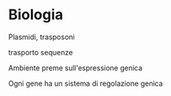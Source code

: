 # Biologia

Plasmidi, trasposoni

trasporto sequenze

Ambiente preme sull'espressione genica

Ogni gene ha un sistema di regolazione genica
<!--stackedit_data:
eyJoaXN0b3J5IjpbLTgzMTg2NzU1MV19
-->